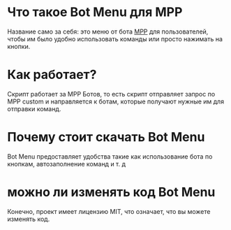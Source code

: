 # Что такое Bot Menu для MPP 
Название само за себя: это меню от бота [MPP](https://multiplayerpiano.net/) для пользователей, чтобы им было удобно использовать команды или просто нажимать на кнопки. 
# Как работает?
Скрипт работает за MPP Ботов, то есть скрипт отправляет запрос по MPP custom и направляется к ботам, которые получают нужные им для отправки команд.
# Почему стоит скачать Bot Menu
Bot Menu предоставляет удобства такие как использование бота по кнопкам, автозаполнение команд и т. д 
# можно ли изменять код Bot Menu 
Конечно, проект имеет лицензию MIT, что означает, что вы можете изменять код.
